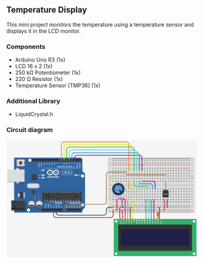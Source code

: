 ## Temperature Display
This mini project monitors the temperature using a temperature sensor and displays it in the LCD monitor.

### Components
* Arduino Uno R3 (1x)
* LCD 16 x 2 (1x)
* 250 kΩ Potentiometer (1x)
* 220 Ω Resistor (1x)
* Temperature Sensor [TMP36] (1x)

### Additional Library
* LiquidCrystal.h

### Circuit diagram
![Circuit diagram image ](temperature-lcd.png)
